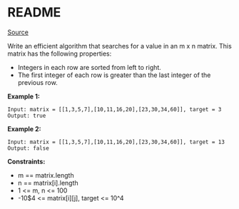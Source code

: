 # README #

[Source](https://leetcode.com/problems/search-a-2d-matrix/)

Write an efficient algorithm that searches for a value in an m x n matrix. This matrix has the following properties:

+ Integers in each row are sorted from left to right.
+ The first integer of each row is greater than the last integer of the previous row.

**Example 1:**

```
Input: matrix = [[1,3,5,7],[10,11,16,20],[23,30,34,60]], target = 3
Output: true
```

**Example 2:**

```
Input: matrix = [[1,3,5,7],[10,11,16,20],[23,30,34,60]], target = 13
Output: false
```

**Constraints:**

+ m == matrix.length
+ n == matrix[i].length
+ 1 <= m, n <= 100
+ -10$4 <= matrix[i][j], target <= 10^4

